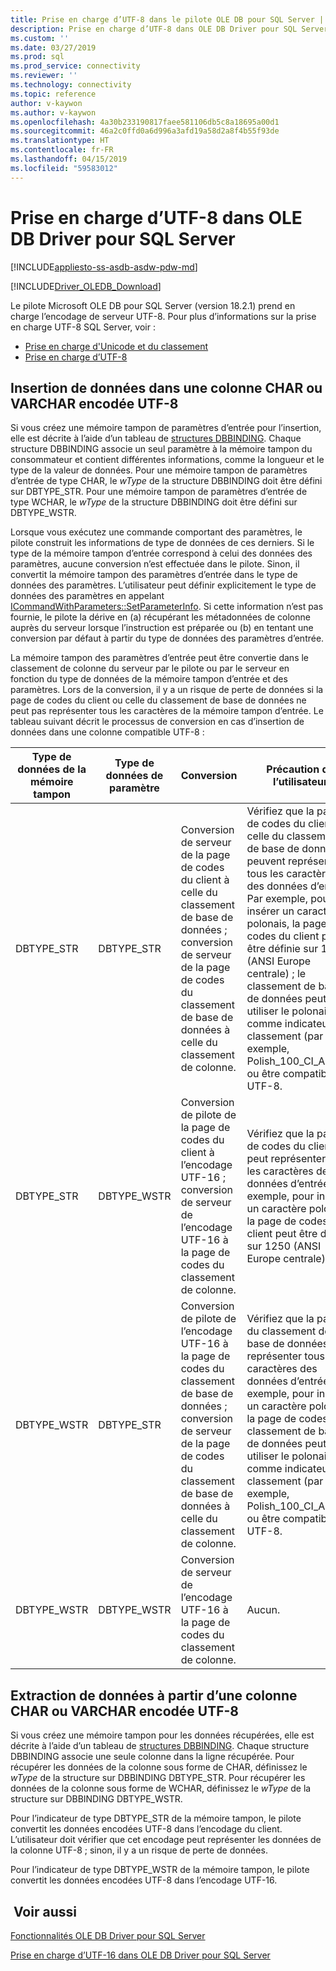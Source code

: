 ```yaml
---
title: Prise en charge d’UTF-8 dans le pilote OLE DB pour SQL Server | Microsoft Docs
description: Prise en charge d’UTF-8 dans OLE DB Driver pour SQL Server
ms.custom: ''
ms.date: 03/27/2019
ms.prod: sql
ms.prod_service: connectivity
ms.reviewer: ''
ms.technology: connectivity
ms.topic: reference
author: v-kaywon
ms.author: v-kaywon
ms.openlocfilehash: 4a30b233190817faee581106db5c8a18695a00d1
ms.sourcegitcommit: 46a2c0ffd0a6d996a3afd19a58d2a8f4b55f93de
ms.translationtype: HT
ms.contentlocale: fr-FR
ms.lasthandoff: 04/15/2019
ms.locfileid: "59583012"
---
```

# <a name="utf-8-support-in-ole-db-driver-for-sql-server"></a>Prise en charge d’UTF-8 dans OLE DB Driver pour SQL Server
[!INCLUDE[appliesto-ss-asdb-asdw-pdw-md](../../../includes/appliesto-ss-asdb-asdw-pdw-md.md)]

[!INCLUDE[Driver_OLEDB_Download](../../../includes/driver_oledb_download.md)]

Le pilote Microsoft OLE DB pour SQL Server (version 18.2.1) prend en charge l’encodage de serveur UTF-8. Pour plus d’informations sur la prise en charge UTF-8 SQL Server, voir :
- [Prise en charge d'Unicode et du classement](../../../relational-databases/collations/collation-and-unicode-support.md)
- [Prise en charge d’UTF-8](../../../sql-server/what-s-new-in-sql-server-ver15.md#utf-8-support-ctp-23)

## <a name="data-insertion-into-a-utf-8-encoded-char-or-varchar-column"></a>Insertion de données dans une colonne CHAR ou VARCHAR encodée UTF-8
Si vous créez une mémoire tampon de paramètres d’entrée pour l’insertion, elle est décrite à l’aide d’un tableau de [structures DBBINDING](https://go.microsoft.com/fwlink/?linkid=2071182). Chaque structure DBBINDING associe un seul paramètre à la mémoire tampon du consommateur et contient différentes informations, comme la longueur et le type de la valeur de données. Pour une mémoire tampon de paramètres d’entrée de type CHAR, le *wType* de la structure DBBINDING doit être défini sur DBTYPE_STR. Pour une mémoire tampon de paramètres d’entrée de type WCHAR, le *wType* de la structure DBBINDING doit être défini sur DBTYPE_WSTR.

Lorsque vous exécutez une commande comportant des paramètres, le pilote construit les informations de type de données de ces derniers. Si le type de la mémoire tampon d’entrée correspond à celui des données des paramètres, aucune conversion n’est effectuée dans le pilote. Sinon, il convertit la mémoire tampon des paramètres d’entrée dans le type de données des paramètres. L’utilisateur peut définir explicitement le type de données des paramètres en appelant [ICommandWithParameters::SetParameterInfo](https://go.microsoft.com/fwlink/?linkid=2071577). Si cette information n’est pas fournie, le pilote la dérive en (a) récupérant les métadonnées de colonne auprès du serveur lorsque l’instruction est préparée ou (b) en tentant une conversion par défaut à partir du type de données des paramètres d’entrée.

La mémoire tampon des paramètres d’entrée peut être convertie dans le classement de colonne du serveur par le pilote ou par le serveur en fonction du type de données de la mémoire tampon d’entrée et des paramètres. Lors de la conversion, il y a un risque de perte de données si la page de codes du client ou celle du classement de base de données ne peut pas représenter tous les caractères de la mémoire tampon d’entrée. Le tableau suivant décrit le processus de conversion en cas d’insertion de données dans une colonne compatible UTF-8 :

|Type de données de la mémoire tampon|Type de données de paramètre|Conversion|Précaution de l’utilisateur|
|---             |---                |---       |---            |
|DBTYPE_STR|DBTYPE_STR|Conversion de serveur de la page de codes du client à celle du classement de base de données ; conversion de serveur de la page de codes du classement de base de données à celle du classement de colonne.|Vérifiez que la page de codes du client et celle du classement de base de données peuvent représenter tous les caractères des données d’entrée. Par exemple, pour insérer un caractère polonais, la page de codes du client peut être définie sur 1250 (ANSI Europe centrale) ; le classement de base de données peut utiliser le polonais comme indicateur de classement (par exemple, Polish_100_CI_AS_SC) ou être compatible UTF-8.|
|DBTYPE_STR|DBTYPE_WSTR|Conversion de pilote de la page de codes du client à l’encodage UTF-16 ; conversion de serveur de l’encodage UTF-16 à la page de codes du classement de colonne.|Vérifiez que la page de codes du client peut représenter tous les caractères des données d’entrée. Par exemple, pour insérer un caractère polonais, la page de codes du client peut être définie sur 1250 (ANSI Europe centrale).|
|DBTYPE_WSTR|DBTYPE_STR|Conversion de pilote de l’encodage UTF-16 à la page de codes du classement de base de données ; conversion de serveur de la page de codes du classement de base de données à celle du classement de colonne.|Vérifiez que la page du classement de base de données peut représenter tous les caractères des données d’entrée. Par exemple, pour insérer un caractère polonais, la page de codes du classement de base de données peut utiliser le polonais comme indicateur de classement (par exemple, Polish_100_CI_AS_SC) ou être compatible UTF-8.|
|DBTYPE_WSTR|DBTYPE_WSTR|Conversion de serveur de l’encodage UTF-16 à la page de codes du classement de colonne.|Aucun.|

## <a name="data-retrieval-from-a-utf-8-encoded-char-or-varchar-column"></a>Extraction de données à partir d’une colonne CHAR ou VARCHAR encodée UTF-8
Si vous créez une mémoire tampon pour les données récupérées, elle est décrite à l’aide d’un tableau de [structures DBBINDING](https://go.microsoft.com/fwlink/?linkid=2071182). Chaque structure DBBINDING associe une seule colonne dans la ligne récupérée. Pour récupérer les données de la colonne sous forme de CHAR, définissez le *wType* de la structure sur DBBINDING DBTYPE_STR. Pour récupérer les données de la colonne sous forme de WCHAR, définissez le *wType* de la structure sur DBBINDING DBTYPE_WSTR.

Pour l’indicateur de type DBTYPE_STR de la mémoire tampon, le pilote convertit les données encodées UTF-8 dans l’encodage du client. L’utilisateur doit vérifier que cet encodage peut représenter les données de la colonne UTF-8 ; sinon, il y a un risque de perte de données.

Pour l’indicateur de type DBTYPE_WSTR de la mémoire tampon, le pilote convertit les données encodées UTF-8 dans l’encodage UTF-16.
  
## <a name="see-also"></a> Voir aussi  
[Fonctionnalités OLE DB Driver pour SQL Server](../../oledb/features/oledb-driver-for-sql-server-features.md) 

[Prise en charge d’UTF-16 dans OLE DB Driver pour SQL Server](../../oledb/features/utf-16-support-in-oledb-driver-for-sql-server.md)    
  
  

